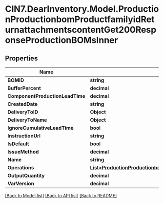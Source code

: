 # CIN7.DearInventory.Model.ProductionProductionbomProductfamilyidReturnattachmentscontentGet200ResponseProductionBOMsInner

## Properties

| Name                            | Type                                                                                                                                                                                                                                                | Description | Notes      |
| ------------------------------- | --------------------------------------------------------------------------------------------------------------------------------------------------------------------------------------------------------------------------------------------------- | ----------- | ---------- |
| **BOMID**                       | **string**                                                                                                                                                                                                                                          |             | [optional] |
| **BufferPercent**               | **decimal**                                                                                                                                                                                                                                         |             | [optional] |
| **ComponentProductionLeadTime** | **decimal**                                                                                                                                                                                                                                         |             | [optional] |
| **CreatedDate**                 | **string**                                                                                                                                                                                                                                          |             | [optional] |
| **DeliveryToID**                | **Object**                                                                                                                                                                                                                                          |             | [optional] |
| **DeliveryToName**              | **Object**                                                                                                                                                                                                                                          |             | [optional] |
| **IgnoreCumulativeLeadTime**    | **bool**                                                                                                                                                                                                                                            |             | [optional] |
| **InstructionUrl**              | **string**                                                                                                                                                                                                                                          |             | [optional] |
| **IsDefault**                   | **bool**                                                                                                                                                                                                                                            |             | [optional] |
| **IssueMethod**                 | **decimal**                                                                                                                                                                                                                                         |             | [optional] |
| **Name**                        | **string**                                                                                                                                                                                                                                          |             | [optional] |
| **Operations**                  | [**List&lt;ProductionProductionbomProductfamilyidReturnattachmentscontentGet200ResponseProductionBOMsInnerOperationsInner&gt;**](ProductionProductionbomProductfamilyidReturnattachmentscontentGet200ResponseProductionBOMsInnerOperationsInner.md) |             | [optional] |
| **OutputQuantity**              | **decimal**                                                                                                                                                                                                                                         |             | [optional] |
| **VarVersion**                  | **decimal**                                                                                                                                                                                                                                         |             | [optional] |

[[Back to Model list]](../README.md#documentation-for-models) [[Back to API list]](../README.md#documentation-for-api-endpoints) [[Back to README]](../README.md)
